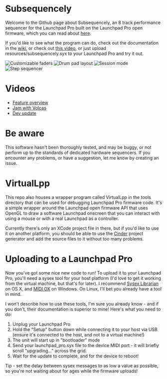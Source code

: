 # Subsequencely

Welcome to the Github page about Subsequencely, an 8 track performance sequencer
for the Launchpad Pro built on the Launchpad Pro open firmware, which you can
read about [here](https://github.com/dvhdr/launchpad-pro).

If you'd like to see what the program can do, check out the documentation in the
[wiki](https://github.com/jrcurtis/subsequencely/wiki), or check out
[this video](https://youtu.be/_G3-Z9f-Xr0), or just upload
resources/subsequencely.syx to your Launchpad Pro and try it out.

![Customizable faders](http://i.imgur.com/JIs1cOp.jpg) ![Drum pad layout](http://i.imgur.com/VusxP8s.jpg)
![Session mode](http://i.imgur.com/FSUyeEX.jpg) ![Step sequencer](http://i.imgur.com/qDviuut.jpg)

# Videos

* [Feature overview](https://youtu.be/_G3-Z9f-Xr0)
* [Jam with Volcas](https://www.youtube.com/watch?v=Dphug-y7MXQ)
* [Dev update](https://www.youtube.com/watch?v=skxym4i0RlE)

# Be aware

This software hasn't been thoroughly tested, and may be buggy, or not perform up
to the standards of dedicated hardware sequencers. If you encounter any
problems, or have a suggestion, let me know by creating an issue.

# VirtualLpp

This repo also houses a wrapper program called VirtualLpp in the tools directory
that can be used for debugging Launchpad Pro firmware code. It's a simple
wrapper around the Launchpad open firmware API that uses OpenGL to draw a
software Launchpad onscreen that you can interact with using a mouse or with a
real Launchpad as a controller.

Currently there's only an XCode project file in there, but if you'd like to use
it on another platform, you should be able to use the
[Cinder](https://libcinder.org) project generator and add the source files to it
without too many problems.

# Uploading to a Launchpad Pro
Now you've got some nice new code to run! To upload it to your Launchpad Pro, you'll need a sysex tool for your host platform (I'd love to get it working from the virtual machine, but that's for later).  I recommend [Sysex Librarian](http://www.snoize.com/SysExLibrarian/) on OS X, and [MIDI OX](http://www.midiox.com/) on Windows.  On Linux, I'll bet you already have a tool in mind.

I won't describe how to use these tools, I'm sure you already know - and if you don't, their documentation is superior to mine!  Here's what you need to do:

1. Unplug your Launchpad Pro
2. Hold the "Setup" button down while connecting it to your host via USB (ensure it's connected to the host, and not to a virtual machine!)
3. The unit will start up in "bootloader" mode
4. Send your launchpad_pro.syx file to the device MIDI port - it will briefly scroll "upgrading..." across the grid.
5. Wait for the update to complete, and for the device to reboot!

Tip - set the delay between sysex messages to as low a value as possible, so you're not waiting about for ages while the firmware uploads!
